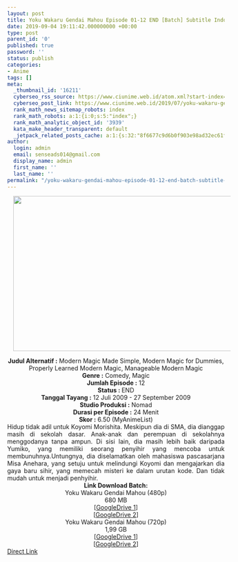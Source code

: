 ```yaml
---
layout: post
title: Yoku Wakaru Gendai Mahou Episode 01-12 END [Batch] Subtitle Indonesia
date: 2019-09-04 19:11:42.000000000 +00:00
type: post
parent_id: '0'
published: true
password: ''
status: publish
categories:
- Anime
tags: []
meta:
  _thumbnail_id: '16211'
  cyberseo_rss_source: https://www.ciunime.web.id/atom.xml?start-index=3601&max-results=150
  cyberseo_post_link: https://www.ciunime.web.id/2019/07/yoku-wakaru-gendai-mahou-episode-01-12.html
  rank_math_news_sitemap_robots: index
  rank_math_robots: a:1:{i:0;s:5:"index";}
  rank_math_analytic_object_id: '3939'
  kata_make_header_transparent: default
  _jetpack_related_posts_cache: a:1:{s:32:"8f6677c9d6b0f903e98ad32ec61f8deb";a:2:{s:7:"expires";i:1646737778;s:7:"payload";a:0:{}}}
author:
  login: admin
  email: senseads014@gmail.com
  display_name: admin
  first_name: ''
  last_name: ''
permalink: "/yoku-wakaru-gendai-mahou-episode-01-12-end-batch-subtitle-indonesia/"
---
```

<div class="separator" style="clear: both; text-align: center;"><a href="https://1.bp.blogspot.com/-yuJEjHbgQxU/XThQQaMhLZI/AAAAAAAAckk/LxY25zIIKU0-yDqa5nQqQTMUCiNLQkkcgCLcBGAs/s1600/Yoku%2BWakaru%2BGendai%2BMahou.JPG" imageanchor="1" style="margin-left: 1em; margin-right: 1em;"><img border="0" data-original-height="720" data-original-width="1280" height="360" src="{{ site.baseurl }}/assets/2019/09/Yoku%2BWakaru%2BGendai%2BMahou.JPG" width="640" /></a></div>
<p>
<div style="text-align: center;"><b>Judul</b><b><b> Alternatif </b>:</b> Modern Magic Made Simple, Modern Magic for Dummies, Properly Learned Modern Magic, Manageable Modern Magic </div>
<div style="text-align: center;"><b><b>Genre :</b></b> Comedy, Magic</div>
<div style="text-align: center;"><b>Jumlah Episode :</b> 12<br /><b>Status :&nbsp;</b>END<br /><b>Tanggal Tayang :</b> 12 Juli 2009 - 27 September 2009<br /><b>Studio Produksi :</b> Nomad<br /><b>Durasi per Episode :</b> 24 Menit</div>
<div style="text-align: center;"><b>Skor :</b> 6.50 (MyAnimeList)</div>
<div style="text-align: center;"></div>
<div style="text-align: justify;"><span class="isi">Hidup tidak adil untuk Koyomi Morishita. Meskipun dia di SMA, dia dianggap masih di sekolah dasar. Anak-anak dan perempuan di sekolahnya menggodanya tanpa ampun. Di sisi lain, dia masih lebih baik daripada Yumiko, yang memiliki seorang penyihir yang mencoba untuk membunuhnya.Untungnya, dia diselamatkan oleh mahasiswa pascasarjana Misa Anehara, yang setuju untuk melindungi Koyomi dan mengajarkan dia gaya baru sihir, yang memecah misteri ke dalam urutan kode. Dan tidak mudah untuk menjadi penhyihir.</span></div>
<div style="text-align: justify;"></div>
<div style="text-align: justify;"></div>
<div style="text-align: center;"><b>Link Download Batch:</b></div>
<div style="text-align: center;">Yoku Wakaru Gendai Mahou (480p)</div>
<div style="text-align: center;">
<div style="text-align: center;">
<div style="text-align: center;">680 MB</div>
<div style="text-align: center;">[<a href="https://drive.google.com/file/d/1wRVZjdHalO8gzPAZfgyOH8ny4XlFV4Ba/view" target="_blank" rel="noopener">GoogleDrive 1</a>]<br />[<a href="https://drive.google.com/file/d/1Q2lUPdpoCj76J94oumEr4WGjHc1jme3E/view" target="_blank" rel="noopener">GoogleDrive 2</a>]
<div style="text-align: center;">Yoku Wakaru Gendai Mahou (720p)</div>
<div style="text-align: center;">1,99 GB</div>
<div style="text-align: center;">[<a href="https://drive.google.com/file/d/1-REn2GnwQ6A8Qhvmw_R1e2ZrabAI_fH4/view" target="_blank" rel="noopener">GoogleDrive 1</a>]<br />[<a href="https://drive.google.com/file/d/1ykEvDgP-ZGRYJnLdZgxG9EI9KyfYVQwk/view" target="_blank" rel="noopener">GoogleDrive 2</a>]</div>
</div>
</div>
</div>
<link rel="stylesheet" href="https://cdnjs.cloudflare.com/ajax/libs/font-awesome/4.7.0/css/font-awesome.min.css" />
<div class="divbtn"> <a href="https://handymansurrender.com/fihup8buzv?key=94550f7ce39444073321dde3b8782f97" class="btn"><i class="fa fa-download"></i> Direct Link</a> </div>
